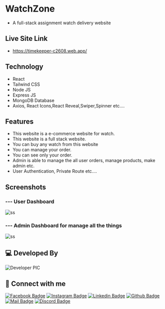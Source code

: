 # WatchZone

- A full-stack assignment watch delivery website

## Live Site Link

- https://timekeeper-c2608.web.app/

## Technology

- React
- Tailwind CSS
- Node JS
- Express JS
- MongoDB Database
- Axios, React Icons,React Reveal,Swiper,Spinner etc....

## Features

- This website is a e-commerce website for watch.
- This website is a full stack website.
- You can buy any watch from this website
- You can manage your order.
- You can see only your order.
- Admin is able to manage the all user orders, manage products, make admin etc.
- User Authentication, Private Route etc....

## Screenshots 

### --- User Dashboard 
![ss](https://awesomescreenshot.s3.amazonaws.com/image/2491978/17139614-20ef78c685698080f46b6d9f3b3e2970.png?X-Amz-Algorithm=AWS4-HMAC-SHA256&X-Amz-Credential=AKIAJSCJQ2NM3XLFPVKA%2F20211122%2Fus-east-1%2Fs3%2Faws4_request&X-Amz-Date=20211122T023205Z&X-Amz-Expires=28800&X-Amz-SignedHeaders=host&X-Amz-Signature=943aad22f855dec6f15de1a1d0fdbe435979358a388e6725df2ed245a1220bfe)

### --- Admin Dashboard for manage all the things
![ss](https://awesomescreenshot.s3.amazonaws.com/image/2491978/17139774-00fab3c0e38a1d4dab37ae915fbba8d3.png?X-Amz-Algorithm=AWS4-HMAC-SHA256&X-Amz-Credential=AKIAJSCJQ2NM3XLFPVKA%2F20211122%2Fus-east-1%2Fs3%2Faws4_request&X-Amz-Date=20211122T023644Z&X-Amz-Expires=28800&X-Amz-SignedHeaders=host&X-Amz-Signature=f9f8fe5e830ae2e8a307816886681c2cb516a6290da7cd2d8e2c05ecc720c9ef)

## 💻 Developed By

![Developer PIC](https://avatars.githubusercontent.com/u/73340940?s=48&v=4)

## 🚀 Connect with me

[![Facebook Badge](https://img.shields.io/badge/Facebook-1877F2?style=for-the-badge&logo=facebook&logoColor=white)](https://facebook.com/abtahinoorsm)
[![Instagram Badge](https://img.shields.io/badge/Instagram-E4405F?style=for-the-badge&logo=instagram&logoColor=white)](https://instagram.com/smabtahinoor)
[![Linkedin Badge](https://img.shields.io/badge/LinkedIn-0077B5?style=for-the-badge&logo=linkedin&logoColor=white)](https://linkedin.com/in/smabtahinoor)
[![Github Badge](https://img.shields.io/badge/GitHub-100000?style=for-the-badge&logo=github&logoColor=white)](https://github.com/19smabtahinoor)
[![Mail Badge](https://img.shields.io/badge/Gmail-D14836?style=for-the-badge&logo=gmail&logoColor=white)](mailto:abtahinorkabid@gmail.com)
[![Discord Badge](https://img.shields.io/badge/Discord-7289DA?style=for-the-badge&logo=discord&logoColor=white)](https://discord.gg/WJjCBB86PJ)
